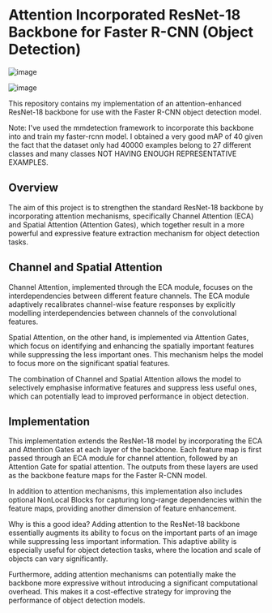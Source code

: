 # Attention Incorporated ResNet-18 Backbone for Faster R-CNN (Object Detection)

![image](https://github.com/Ruthvik9/Attttttention-ResNet/assets/74010232/8fa441dc-324c-4530-a291-fe5088cef4f8)

![image](https://github.com/Ruthvik9/Attttttention-ResNet/assets/74010232/b439c059-1fe4-4d6e-ab63-07a39d061970)


This repository contains my implementation of an attention-enhanced ResNet-18 backbone for use with the Faster R-CNN object detection model.




Note: I've used the mmdetection framework to incorporate this backbone into and train my faster-rcnn model. I obtained a very good mAP of 40 given the fact that
the dataset only had 40000 examples belong to 27 different classes and many classes NOT HAVING ENOUGH REPRESENTATIVE EXAMPLES.

## Overview
The aim of this project is to strengthen the standard ResNet-18 backbone by incorporating attention mechanisms, specifically Channel Attention (ECA) and Spatial Attention (Attention Gates), which together result in a more powerful and expressive feature extraction mechanism for object detection tasks.

## Channel and Spatial Attention
Channel Attention, implemented through the ECA module, focuses on the interdependencies between different feature channels. The ECA module adaptively recalibrates channel-wise feature responses by explicitly modelling interdependencies between channels of the convolutional features.

Spatial Attention, on the other hand, is implemented via Attention Gates, which focus on identifying and enhancing the spatially important features while suppressing the less important ones. This mechanism helps the model to focus more on the significant spatial features.

The combination of Channel and Spatial Attention allows the model to selectively emphasise informative features and suppress less useful ones, which can potentially lead to improved performance in object detection.

## Implementation
This implementation extends the ResNet-18 model by incorporating the ECA and Attention Gates at each layer of the backbone. Each feature map is first passed through an ECA module for channel attention, followed by an Attention Gate for spatial attention. The outputs from these layers are used as the backbone feature maps for the Faster R-CNN model.

In addition to attention mechanisms, this implementation also includes optional NonLocal Blocks for capturing long-range dependencies within the feature maps, providing another dimension of feature enhancement.

Why is this a good idea?
Adding attention to the ResNet-18 backbone essentially augments its ability to focus on the important parts of an image while suppressing less important information. This adaptive ability is especially useful for object detection tasks, where the location and scale of objects can vary significantly.

Furthermore, adding attention mechanisms can potentially make the backbone more expressive without introducing a significant computational overhead. This makes it a cost-effective strategy for improving the performance of object detection models.
